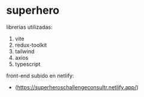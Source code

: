 # superhero
librerias utilizadas:

1. vite
2. redux-toolkit
3. tailwind
4. axios
5. typescript

front-end subido en netlify:
- (https://superheroschallengeconsultr.netlify.app/)
